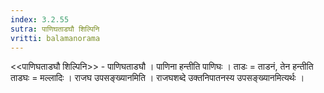 ```yaml
---
index: 3.2.55
sutra: पाणिघताडघौ शिल्पिनि
vritti: balamanorama
---
```


<<पाणिघताडघौ शिल्पिनि>> - पाणिघताडघौ । पाणिना हन्तीति पाणिघः । ताडः = ताडनं, तेन हन्तीति ताडघः = मल्लादिः । राजघ उपसङ्ख्यानमिति । राजघशब्दे उक्तनिपातनस्य उपसङ्ख्यानमित्यर्थः ।